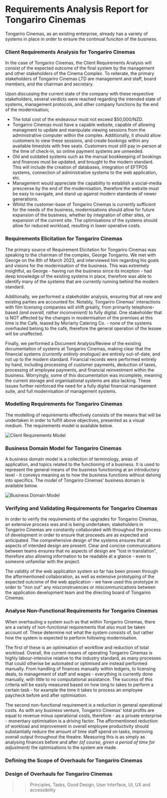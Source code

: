 # Requirements Analysis Report for Tongariro Cinemas

Tongariro Cinemas, as an existing enterprise, already has a variety of systems in place in order to ensure the continual funciton of the business.

### Client Requirements Analysis for Tongariro Cinemas

In the case of Tongariro Cinemas, the Client Requirements Analysis will consist of the expected outcome of the final system by the management and other stakeholders of the Cinema Complex. To reiterate, the primary stakeholders of Tongariro Cinemas LTD are management and staff, board members, and the chairman and secretary.

Upon discussing the current state of the company with these respective stakeholders, several verdicts were reached regarding the intended state of systems, management protocols, and other company functions by the end of the modernisation;

- The total cost of the endeavour must not exceed $50,000/NZD.
- Tongariro Cinemas must have a capable website, capable of allowing managment to update and manipulate viewing sessions from the administrative computer within the complex. Additionally, it should allow customers to view these sessions, and create bookings within any available timeslots with free seats. Customers must still pay in-person at the time of check-in, so online payment systems are unneeded.
- Old and outdated systems such as the manual bookkeeping of bookings and finances must be updated, and brought to the modern standard. This will include the creation of databases, integration of EFTPOS systems, connection of administrative systems to the web application, etc.
- Management would appreciate the capability to establish a social-media prescense by the end of the modernisation, therefore the website must be easy to navigate, and stand up against modern standards of newer generations.
- Whilst the customer-base of Tongariro Cinemas is currently sufficient for the needs of the business, modernisations should allow for future expansion of the business, whether by integration of other sites, or expansion of the current site. The optimisations of the systems should allow for reduced workload, resulting in lower operative costs.

### Requirements Elicitation for Tongariro Cinemas

The primary source of Requirement Elicitation for Tongariro Cinemas was speaking to the chairman of the complex, George Tongariro. We met with George on the 8th of March 2023, and interviewed him regarding his goals and visions for the modernisation of the business. This was extremely insightful, as George - having run the business since its inception - had deep knowledge of the existing systems in place, therefore was able to identify many of the systems that are currently running behind the modern standard.

Additionally, we performed a stakeholder analysis, ensuring that all new and existing parties are accounted for. Notably, Tongariro Cinemas' interactions with film licensing companies will shift greatly, from primarily telephone-based *(and overall, rather inconvenient)* to fully digital. One stakeholder that is NOT affected by the changes in modernisation of the premises at this time is the Café, leased by Moriarty Catering Co. - none of the systems overhauled belong to the café, therefore the general operation of the lessee will be unaffected.

Finally, we performed a Document Analysis/Review of the existing documentation of systems at Tongariro Cinemas, making clear that the financial systems *(currently entirely analogue)* are entirely out-of-date, and not up to the modern standard. Financial records were performed entirely by hand, including processing of customer payments, deduction of taxes, processing of employee payments, and financial reinvestment within the business. Worryingly, some of this documentation was incomplete, meaning the current storage and organisational systems are also lacking. These issues further reinforced the need for a fully digital financial management suite, and full modernisation of management systems.

### Modelling Requirements for Tongariro Cinemas

The modelling of requirements effectively consists of the means that will be undertaken in order to fulfill above objectives, presented as a visual medium. The requirements model is available below.

![Client Requirements Model](https://user-images.githubusercontent.com/110361869/228809616-4b42dfb4-cb7b-4e6d-86ee-dff88b3f8623.jpg)

### Business Domain Model for Tongariro Cinemas

A business domain model is a collection of terminology, areas of application, and topics related to the functioning of a business. It is used to represent the general means of the business functioning at an introductory level - it conveys meaning as to how the business functions without delving into specifics. The model of Tongariro Cinemas' business domain is available below.

![Business Domain Model](https://user-images.githubusercontent.com/110361869/228859436-9c9a70c0-2576-4932-9d70-ba407889f237.jpg)

### Verifying and Validating Requirements for Tongariro Cinemas
In order to verify the requirements of the upgrades for Tongariro Cinemas, an extensive process was and is being undertaken; stakeholders in Tongariro Cinemas are constantly collaborated with throughout the process of development in order to ensure that proceeds are as expected and anticipated. The comprehensive design of the systems ensures that all aspects of intended design are present. Clear and concise communications between teams ensures that no aspects of design are "lost in translation", therefore also allowing information to be readable at a glance - even to someone unfamiliar with the project.

The validity of the web application system so far has been proven through the afformentioned collaboration, as well as extensive prototyping of the expected outcome of the web application - we have used this prototype in order to "iron out" any misconstruencies or miscommunications between the application development team and the directing board of Tongariro Cinemas.

### Analyse Non-Functional Requirements for Tongariro Cinemas
When overhauling a system such as that within Tongariro Cinemas, there are a variety of non-functional requirements that also must be taken account of. These determine not what the system consists of, but rather how the system is expected to perform following modernisation.

The first of these is an optimisation of workflow and reduction of total workload. Overall, the current means of operating Tongariro Cinemas is highly labour-intensive relative to the industry standard, as many processes that could otherise be automated or optimised are instead performed manually. From handling of finances manually within ledgers, to licensing deals, to management of staff and wages - everything is currently done manually, with little to no computational assistance. The success of this criteria will be easily measured based on how long to takes to perform a certain task - for example the time it takes to process an employee paycheck before and after optimisation.

The second non-functional requirement is a reduction in general operational costs. As with any business venture, Tongariro Cinemas' total profits are equal to revenue minus operational costs, therefore - as a private enterprise - monentary optimisation is a driving factor. The afformentioned reduction of workload and improvement in overall employee productivity should substantially reduce the amount of time staff spend on tasks, improving overall output throughout the theatre. Measuring this is as simply as analysing finances before and after *(of course, given a period of time for adjustment)* the optimisations to the system are made.



### Defining the Scope of Overhauls for Tongariro Cinemas

### Design of Overhauls for Tongariro Cinemas

>> Principles, Tasks, Good Design, User Interface, UI, UX and accessibility
